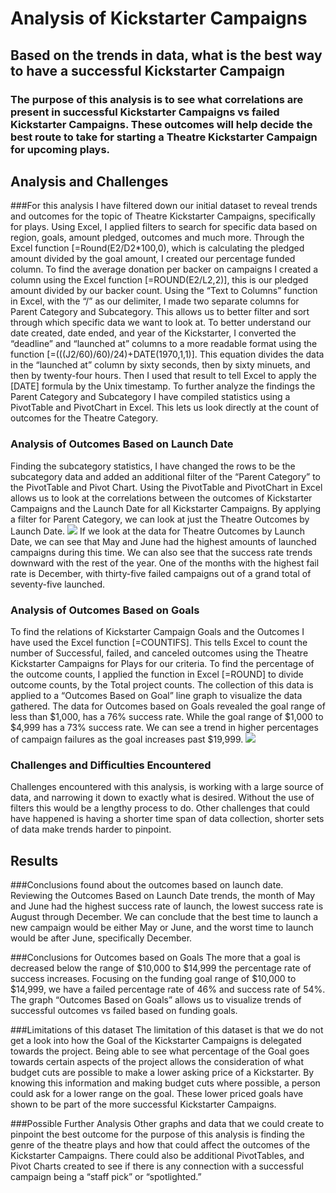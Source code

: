 # Analysis of Kickstarter Campaigns

## Based on the trends in data, what is the best way to have a successful Kickstarter Campaign

### The purpose of this analysis is to see what correlations are present in successful Kickstarter Campaigns vs failed Kickstarter Campaigns. These outcomes will help decide the best route to take for starting a Theatre Kickstarter Campaign for upcoming plays.

## Analysis and Challenges

###For this analysis I have filtered down our initial dataset to reveal trends and outcomes for the topic of Theatre Kickstarter Campaigns, specifically for plays. 
Using Excel, I applied filters to search for specific data based on region, goals, amount pledged, outcomes and much more. Through the Excel function [=Round(E2/D2*100,0), which is calculating the pledged amount divided by the goal amount, I created our percentage funded column. To find the average donation per backer on campaigns I created a column using the Excel function [=ROUND(E2/L2,2)], this is our pledged amount divided by our backer count. 
Using the “Text to Columns” function in Excel, with the “/” as our delimiter, I made two separate columns for Parent Category and Subcategory. This allows us to better filter and sort through which specific data we want to look at. 
To better understand our date created, date ended, and year of the Kickstarter, I converted the “deadline” and “launched at” columns to a more readable format using the function [=(((J2/60)/60)/24)+DATE(1970,1,1)]. This equation divides the data in the “launched at” column by sixty seconds, then by sixty minuets, and then by twenty-four hours. Then I used that result to tell Excel to apply the [DATE] formula by the Unix timestamp.
To further analyze the findings the Parent Category and Subcategory I have compiled statistics using a PivotTable and PivotChart in Excel. This lets us look directly at the count of outcomes for the Theatre Category.


### Analysis of Outcomes Based on Launch Date
Finding the subcategory statistics, I have changed the rows to be the subcategory data and added an additional filter of the “Parent Category” to the PivotTable and Pivot Chart.
Using the PivotTable and PivotChart in Excel allows us to look at the correlations between the outcomes of Kickstarter Campaigns and the Launch Date for all Kickstarter Campaigns.
By applying a filter for Parent Category, we can look at just the Theatre Outcomes by Launch Date. 
![](file:///c%3A/Users/lizly/OneDrive/Documents/Data%20class/Theater_Outcomes_vs_Launch.png.png)
If we look at the data for Theatre Outcomes by Launch Date, we can see that May and June had the highest amounts of launched campaigns during this time. We can also see that the success rate trends downward with the rest of the year. One of the months with the highest fail rate is December, with thirty-five failed campaigns out of a grand total of seventy-five launched. 

### Analysis of Outcomes Based on Goals
To find the relations of Kickstarter Campaign Goals and the Outcomes I have used the Excel function [=COUNTIFS]. This tells Excel to count the number of Successful, failed, and canceled outcomes using the Theatre Kickstarter Campaigns for Plays for our criteria. To find the percentage of the outcome counts, I applied the function in Excel [=ROUND] to divide outcome counts, by the Total project counts. The collection of this data is applied to a “Outcomes Based on Goal” line graph to visualize the data gathered. 
The data for Outcomes based on Goals revealed the goal range of less than $1,000, has a 76% success rate. While the goal range of $1,000 to $4,999 has a 73% success rate. We can see a trend in higher percentages of campaign failures as the goal increases past $19,999. 
![](file:///c%3A/Users/lizly/OneDrive/Documents/Data%20class/Outcomes_vs_Goals.png)

### Challenges and Difficulties Encountered
Challenges encountered with this analysis, is working with a large source of data, and narrowing it down to exactly what is desired. Without the use of filters this would be a lengthy process to do. Other challenges that could have happened is having a shorter time span of data collection, shorter sets of data make trends harder to pinpoint. 



## Results

###Conclusions found about the outcomes based on launch date. 
Reviewing the Outcomes Based on Launch Date trends, the month of May and June had the highest success rate of launch, the lowest success rate is August through December. We can conclude that the best time to launch a new campaign would be either May or June, and the worst time to launch would be after June, specifically December.

###Conclusions for Outcomes based on Goals
The more that a goal is decreased below the range of $10,000 to $14,999 the percentage rate of success increases. Focusing on the funding goal range of $10,000 to $14,999, we have a failed percentage rate of 46% and success rate of 54%. The graph “Outcomes Based on Goals” allows us to visualize trends of successful outcomes vs failed based on funding goals. 

###Limitations of this dataset
The limitation of this dataset is that we do not get a look into how the Goal of the Kickstarter Campaigns is delegated towards the project. Being able to see what percentage of the Goal goes towards certain aspects of the project allows the consideration of what budget cuts are possible to make a lower asking price of a Kickstarter. By knowing this information and making budget cuts where possible, a person could ask for a lower range on the goal. These lower priced goals have shown to be part of the more successful Kickstarter Campaigns. 

###Possible Further Analysis
Other graphs and data that we could create to pinpoint the best outcome for the purpose of this analysis is finding the genre of the theatre plays and how that could affect the outcomes of the Kickstarter Campaigns. There could also be additional PivotTables, and Pivot Charts created to see if there is any connection with a successful campaign being a “staff pick” or “spotlighted.”
